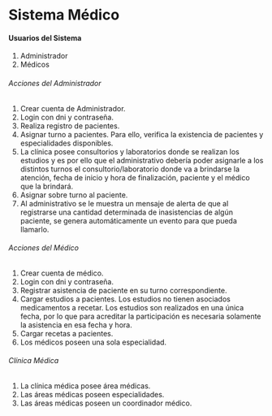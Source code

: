 # Sistema Médico
#### Usuarios del Sistema
1. Administrador
2. Médicos

###### Acciones del Administrador
1. Crear cuenta de Administrador.
2. Login con dni y contraseña.
3. Realiza registro de pacientes.
4. Asignar turno a pacientes. Para ello, verifica la existencia de pacientes y
especialidades disponibles.
5. La clínica posee consultorios y laboratorios donde se realizan
los estudios y es por ello que el administrativo debería poder asignarle a los
distintos turnos el consultorio/laboratorio donde va a brindarse la atención,
fecha de inicio y hora de finalización, paciente y el médico que la brindará.
6. Asignar sobre turno al paciente.
7. Al administrativo se le muestra un mensaje de alerta de que al registrarse una cantidad determinada de inasistencias de algún
paciente, se genera automáticamente un evento para que pueda llamarlo.

###### Acciones del Médico

1. Crear cuenta de médico.
2. Login con dni y contraseña.
3. Registrar asistencia de paciente en su turno correspondiente.
4. Cargar estudios a pacientes. Los estudios no tienen asociados medicamentos a recetar. Los estudios son realizados en una única fecha, por lo que para acreditar la participación es necesaria solamente la asistencia en esa fecha y
hora.
5. Cargar recetas a pacientes. 
6. Los médicos poseen una sola especialidad.


###### Clínica Médica

1. La clínica médica posee área médicas.
2. Las áreas médicas poseen especialidades.
3. Las áreas médicas poseen un coordinador médico.
